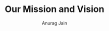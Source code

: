 ---
title: "Our Mission and Vision"
image: "/assets/images/about/anurag sir.webp"
quote: "As we grow we must not compromise on the quality and personalized attention we give to every student. That is our strength and our character and we shall strive to preserve it. Keeping character while scaling requires compassion, conviction and resources."
author: "Anurag Jain"


---